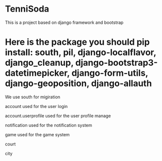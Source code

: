 TenniSoda
=========

This is a project based on django framework and bootstrap

Here is the package you should pip install:
south, pil, django-localflavor, django_cleanup, django-bootstrap3-datetimepicker, django-form-utils, django-geoposition, django-allauth
=========
We use south for migiration

account used for the user login

account.userprofile used for the user profile manage

notification used for the notification system

game used for the game system

court

city
